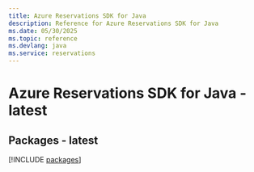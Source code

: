 ```yaml
---
title: Azure Reservations SDK for Java
description: Reference for Azure Reservations SDK for Java
ms.date: 05/30/2025
ms.topic: reference
ms.devlang: java
ms.service: reservations
---
```

# Azure Reservations SDK for Java - latest
## Packages - latest
[!INCLUDE [packages](reservations-index.md)]